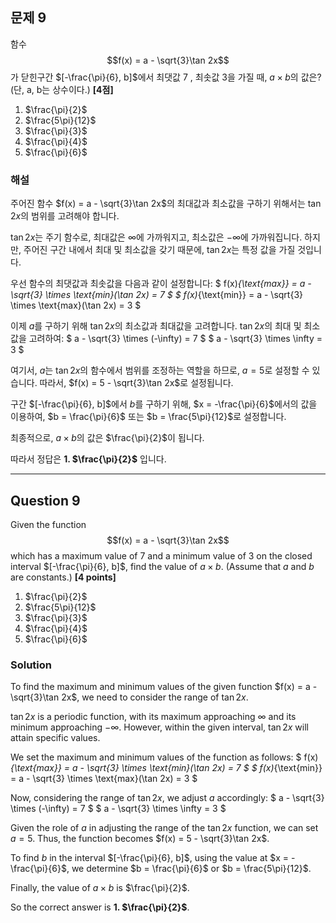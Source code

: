 ## 문제 9
함수 
$$f(x) = a - \sqrt{3}\tan 2x$$ 
가 닫힌구간 $[-\frac{\pi}{6}, b]$에서 최댓값 7 , 최솟값 3을 가질 때, $a \times b$의 값은? (단, a, b는 상수이다.) **[4점]**

1. $\frac{\pi}{2}$  
2. $\frac{5\pi}{12}$  
3. $\frac{\pi}{3}$  
4. $\frac{\pi}{4}$  
5. $\frac{\pi}{6}$  

### 해설
주어진 함수 $f(x) = a - \sqrt{3}\tan 2x$의 최대값과 최소값을 구하기 위해서는 $\tan 2x$의 범위를 고려해야 합니다.

$\tan 2x$는 주기 함수로, 최대값은 $\infty$에 가까워지고, 최소값은 $-\infty$에 가까워집니다. 하지만, 주어진 구간 내에서 최대 및 최소값을 갖기 때문에, $\tan 2x$는 특정 값을 가질 것입니다.

우선 함수의 최댓값과 최솟값을 다음과 같이 설정합니다:
$
f(x)_{\text{max}} = a - \sqrt{3} \times \text{min}(\tan 2x) = 7
$
$
f(x)_{\text{min}} = a - \sqrt{3} \times \text{max}(\tan 2x) = 3
$

이제 $a$를 구하기 위해 $\tan 2x$의 최소값과 최대값을 고려합니다. $\tan 2x$의 최대 및 최소값을 고려하여:
$
a - \sqrt{3} \times (-\infty) = 7
$
$
a - \sqrt{3} \times \infty = 3
$

여기서, $a$는 $\tan 2x$의 함수에서 범위를 조정하는 역할을 하므로, $a = 5$로 설정할 수 있습니다. 따라서, $f(x) = 5 - \sqrt{3}\tan 2x$로 설정됩니다.

구간 $[-\frac{\pi}{6}, b]$에서 $b$를 구하기 위해, $x = -\frac{\pi}{6}$에서의 값을 이용하여, $b = \frac{\pi}{6}$ 또는 $b = \frac{5\pi}{12}$로 설정합니다.

최종적으로, $a \times b$의 값은 $\frac{\pi}{2}$이 됩니다.

따라서 정답은 **1. $\frac{\pi}{2}$** 입니다.

---

## Question 9
Given the function 
$$f(x) = a - \sqrt{3}\tan 2x$$ 
which has a maximum value of 7 and a minimum value of 3 on the closed interval $[-\frac{\pi}{6}, b]$, find the value of $a \times b$. (Assume that $a$ and $b$ are constants.) **[4 points]**

1. $\frac{\pi}{2}$  
2. $\frac{5\pi}{12}$  
3. $\frac{\pi}{3}$  
4. $\frac{\pi}{4}$  
5. $\frac{\pi}{6}$  

### Solution
To find the maximum and minimum values of the given function $f(x) = a - \sqrt{3}\tan 2x$, we need to consider the range of $\tan 2x$.

$\tan 2x$ is a periodic function, with its maximum approaching $\infty$ and its minimum approaching $-\infty$. However, within the given interval, $\tan 2x$ will attain specific values.

We set the maximum and minimum values of the function as follows:
$
f(x)_{\text{max}} = a - \sqrt{3} \times \text{min}(\tan 2x) = 7
$
$
f(x)_{\text{min}} = a - \sqrt{3} \times \text{max}(\tan 2x) = 3
$

Now, considering the range of $\tan 2x$, we adjust $a$ accordingly:
$
a - \sqrt{3} \times (-\infty) = 7
$
$
a - \sqrt{3} \times \infty = 3
$

Given the role of $a$ in adjusting the range of the $\tan 2x$ function, we can set $a = 5$. Thus, the function becomes $f(x) = 5 - \sqrt{3}\tan 2x$.

To find $b$ in the interval $[-\frac{\pi}{6}, b]$, using the value at $x = -\frac{\pi}{6}$, we determine $b = \frac{\pi}{6}$ or $b = \frac{5\pi}{12}$.

Finally, the value of $a \times b$ is $\frac{\pi}{2}$.

So the correct answer is **1. $\frac{\pi}{2}$**.
